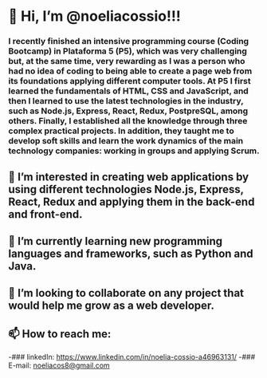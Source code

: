 # **👋 Hi, I’m @noeliacossio!!!**

### I recently finished an intensive programming course (Coding Bootcamp) in Plataforma 5 (P5), which was very challenging but,  at the same time, very rewarding as I was a person who had no idea of coding to being able to create a page web from its foundations applying different  computer tools. At P5 I first learned the fundamentals of HTML, CSS and JavaScript, and then I learned to use the latest technologies in the industry,  such as Node.js, Express, React, Redux, PostpreSQL, among others. Finally, I established all the knowledge through three complex practical projects.  In addition, they taught me to develop soft skills and learn the work dynamics of the main technology companies: working in groups and applying Scrum.

## 👀 I’m interested in creating web applications by using different technologies Node.js, Express, React, Redux and applying them in the back-end and front-end.
## 🌱 I’m currently learning new programming languages and frameworks, such as Python and Java. 
## 💞️ I’m looking to collaborate on any project that would help me grow as a web developer. ##
## 📫 How to reach me: 
-### linkedIn: https://www.linkedin.com/in/noelia-cossio-a46963131/
-### E-mail: noeliacos8@gmail.com

<!---
noeliacossio/noeliacossio is a ✨ special ✨ repository because its `README.md` (this file) appears on your GitHub profile.
You can click the Preview link to take a look at your changes.
--->
